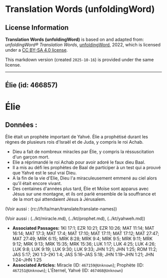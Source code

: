 # Translation Words (unfoldingWord)

## License Information

**Translation Words (unfoldingWord)** is based on and adapted from: _unfoldingWord® Translation Words_, [unfoldingWord](https://unfoldingword.org/utw), 2022, which is licensed under a [CC BY-SA 4.0 license](https://creativecommons.org/licenses/by-sa/4.0/legalcode.en).

This markdown version (created `2025-10-16`) is provided under the same license.



--------------------------------

## Élie (id: 466857)

Élie
====

Données :
---------

Élie était un prophète important de Yahvé. Élie a prophétisé durant les règnes de plusieurs rois d'Israël et de Juda, y compris le roi Achab.

* Dieu a fait de nombreux miracles par Élie, y compris la réssuscitation d'un garçon mort.
* Elie a réprimandé le roi Achab pour avoir adoré le faux dieu Baal.
* Il a mis au défi les prophètes de Baal de participer à un test qui a prouvé que Yahvé est le seul vrai Dieu.
* A la fin de la vie d'Elie, Dieu l'a miraculeusement emmené au ciel alors qu'il était encore vivant.
* Des centaines d'années plus tard, Élie et Moïse sont apparus avec Jésus sur une montagne, et ils ont parlé ensemble de la souffrance et de la mort qui attendaient Jésus à Jérusalem.

(Voir aussi : (rc://fr/ta/man/translate/translate\-names))

(Voir aussi : (../kt/miracle.md), (../kt/prophet.md), (../kt/yahweh.md))

* **Associated Passages:** 1KI 17:1; EZR 10:21; EZR 10:26; MAT 11:14; MAT 16:14; MAT 17:3; MAT 17:4; MAT 17:10; MAT 17:11; MAT 17:12; MAT 27:47; MAT 27:49; MRK 6:15; MRK 8:28; MRK 9:4; MRK 9:5; MRK 9:11; MRK 9:12; MRK 9:13; MRK 15:35; MRK 15:36; LUK 1:17; LUK 4:25; LUK 4:26; LUK 9:8; LUK 9:19; LUK 9:30; LUK 9:33; JHN 1:21; JHN 1:25; ROM 11:2; JAS 5:17; 2KI 1:3–2KI 1:4; JAS 5:16–JAS 5:18; JHN 1:19–JHN 1:21; JHN 1:24–JHN 1:25
* **Associated Articles:** Miracle (ID: `467159@Unknown`); Prophète (ID: `467251@Unknown`); L'Éternel, Yahvé (ID: `467468@Unknown`)

